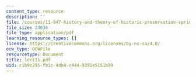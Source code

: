 ```yaml
---
content_type: resource
description: ''
file: /courses/11-947-history-and-theory-of-historic-preservation-spring-2007/c1b9c295fb1c4db4c4449391e5151b99_lect11.pdf
file_size: 24036
file_type: application/pdf
learning_resource_types: []
license: https://creativecommons.org/licenses/by-nc-sa/4.0/
ocw_type: OCWFile
resourcetype: Document
title: lect11.pdf
uid: c1b9c295-fb1c-4db4-c444-9391e5151b99
---
```


